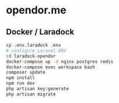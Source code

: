 # opendor.me

## Docker / Laradock

```bash
cp .env.laradock .env
# configure Laravel ENV
cd laradock-opendor
docker-compose up -d nginx postgres redis
docker-compose exec workspace bash
composer update
npm install
npm run dev
php artisan key:generate
php artisan migrate
```
